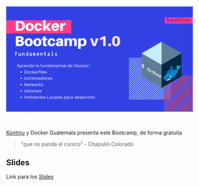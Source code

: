 ![1](https://raw.githubusercontent.com/dockerguatemala/katacoda-scenarios/master/docs/bootcamp.png)

<br>

[Kontinu](http://www.kontinu.io/) y Docker Guatemala presenta este Bootcamp, de forma gratuita

> "que no panda el cúnico" - Chapulin Colorado

## Slides

Link para los [Slides](https://slides.com/marcoscano/deck-76e37f)